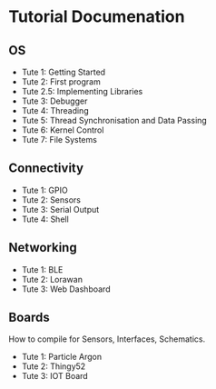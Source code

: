 # Tutorial Documenation

## OS
* Tute 1: Getting Started
* Tute 2: First program
* Tute 2.5: Implementing Libraries
* Tute 3: Debugger
* Tute 4: Threading
* Tute 5: Thread Synchronisation and Data Passing
* Tute 6: Kernel Control 
* Tute 7: File Systems

## Connectivity
* Tute 1: GPIO
* Tute 2: Sensors
* Tute 3: Serial Output
* Tute 4: Shell

## Networking
* Tute 1: BLE
* Tute 2: Lorawan
* Tute 3: Web Dashboard

## Boards
How to compile for Sensors, Interfaces, Schematics.

* Tute 1: Particle Argon
* Tute 2: Thingy52
* Tute 3: IOT Board

